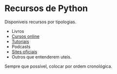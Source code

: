 # Recursos de Python

Disponiveis recursos por tipologias.

- Livros
- [Cursos online](https://github.com/PythonDevPT/RecursosPython/blob/master/CursosOnline.md)
- [Tutoriais](https://github.com/PythonDevPT/RecursosPython/blob/master/Tutoriais.md)
- Podcasts
- [Sites oficiais](https://github.com/PythonDevPT/RecursosPython/blob/master/SitesOficiais.md)
- Outros que entenderem uteis.

Sempre que possível, colocar por ordem cronológica.
